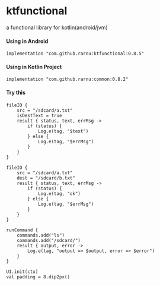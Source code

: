 # ktfunctional
a functional library for kotlin(android/jvm)

#### Using in Android

```
implementation "com.github.rarnu:ktfunctional:0.8.5"
```

#### Using in Kotlin Project

```
implementation "com.github.rarnu:common:0.8.2"
```

#### Try this

```
fileIO {
    src = "/sdcard/a.txt"
    isDestText = true
    result { status, text, errMsg ->
        if (status) {
            Log.e(tag, "$text")
        } else {
            Log.e(tag, "$errMsg")
        }
    }
}

fileIO {
    src = "/sdcard/a.txt"
    dest = "/sdcard/b.txt"
    result { status, text, errMsg ->
        if (status) {
            Log.e(tag, "ok")
        } else {
            Log.e(tag, "$errMsg")
        }
    }
}

runCommand {
    commands.add("ls")
    commands.add("/sdcard/")
    result { output, error ->
        Log.e(tag, "output => $output, error => $error")
    }
}

UI.init(ctx)
val padding = 8.dip2px()

```
